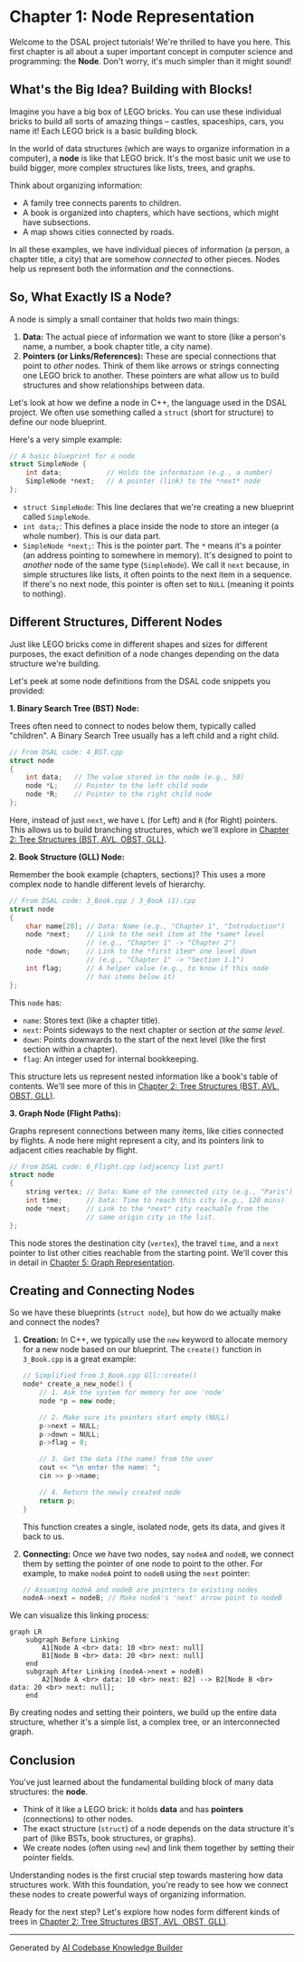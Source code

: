 # Chapter 1: Node Representation

Welcome to the DSAL project tutorials! We're thrilled to have you here. This first chapter is all about a super important concept in computer science and programming: the **Node**. Don't worry, it's much simpler than it might sound!

## What's the Big Idea? Building with Blocks!

Imagine you have a big box of LEGO bricks. You can use these individual bricks to build all sorts of amazing things – castles, spaceships, cars, you name it! Each LEGO brick is a basic building block.

In the world of data structures (which are ways to organize information in a computer), a **node** is like that LEGO brick. It's the most basic unit we use to build bigger, more complex structures like lists, trees, and graphs.

Think about organizing information:
*   A family tree connects parents to children.
*   A book is organized into chapters, which have sections, which might have subsections.
*   A map shows cities connected by roads.

In all these examples, we have individual pieces of information (a person, a chapter title, a city) that are somehow *connected* to other pieces. Nodes help us represent both the information *and* the connections.

## So, What Exactly IS a Node?

A node is simply a small container that holds two main things:

1.  **Data:** The actual piece of information we want to store (like a person's name, a number, a book chapter title, a city name).
2.  **Pointers (or Links/References):** These are special connections that point to *other* nodes. Think of them like arrows or strings connecting one LEGO brick to another. These pointers are what allow us to build structures and show relationships between data.

Let's look at how we define a node in C++, the language used in the DSAL project. We often use something called a `struct` (short for structure) to define our node blueprint.

Here's a very simple example:

```c++
// A basic blueprint for a node
struct SimpleNode {
    int data;           // Holds the information (e.g., a number)
    SimpleNode *next;   // A pointer (link) to the *next* node
};
```

*   `struct SimpleNode`: This line declares that we're creating a new blueprint called `SimpleNode`.
*   `int data;`: This defines a place inside the node to store an integer (a whole number). This is our data part.
*   `SimpleNode *next;`: This is the pointer part. The `*` means it's a pointer (an address pointing to somewhere in memory). It's designed to point to *another* node of the same type (`SimpleNode`). We call it `next` because, in simple structures like lists, it often points to the next item in a sequence. If there's no next node, this pointer is often set to `NULL` (meaning it points to nothing).

## Different Structures, Different Nodes

Just like LEGO bricks come in different shapes and sizes for different purposes, the exact definition of a node changes depending on the data structure we're building.

Let's peek at some node definitions from the DSAL code snippets you provided:

**1. Binary Search Tree (BST) Node:**

Trees often need to connect to nodes below them, typically called "children". A Binary Search Tree usually has a left child and a right child.

```c++
// From DSAL code: 4_BST.cpp
struct node
{
    int data;   // The value stored in the node (e.g., 50)
    node *L;    // Pointer to the left child node
    node *R;    // Pointer to the right child node
};
```

Here, instead of just `next`, we have `L` (for Left) and `R` (for Right) pointers. This allows us to build branching structures, which we'll explore in [Chapter 2: Tree Structures (BST, AVL, OBST, GLL)](02_tree_structures__bst__avl__obst__gll__.md).

**2. Book Structure (GLL) Node:**

Remember the book example (chapters, sections)? This uses a more complex node to handle different levels of hierarchy.

```c++
// From DSAL code: 3_Book.cpp / 3_Book (1).cpp
struct node
{
    char name[20]; // Data: Name (e.g., "Chapter 1", "Introduction")
    node *next;    // Link to the next item at the *same* level
                   // (e.g., "Chapter 1" -> "Chapter 2")
    node *down;    // Link to the *first item* one level down
                   // (e.g., "Chapter 1" -> "Section 1.1")
    int flag;      // A helper value (e.g., to know if this node
                   // has items below it)
};
```

This `node` has:
*   `name`: Stores text (like a chapter title).
*   `next`: Points sideways to the next chapter or section *at the same level*.
*   `down`: Points downwards to the start of the next level (like the first section within a chapter).
*   `flag`: An integer used for internal bookkeeping.

This structure lets us represent nested information like a book's table of contents. We'll see more of this in [Chapter 2: Tree Structures (BST, AVL, OBST, GLL)](02_tree_structures__bst__avl__obst__gll__.md).

**3. Graph Node (Flight Paths):**

Graphs represent connections between many items, like cities connected by flights. A node here might represent a city, and its pointers link to adjacent cities reachable by flight.

```c++
// From DSAL code: 6_Flight.cpp (adjacency list part)
struct node
{
    string vertex; // Data: Name of the connected city (e.g., "Paris")
    int time;      // Data: Time to reach this city (e.g., 120 mins)
    node *next;    // Link to the *next* city reachable from the
                   // same origin city in the list.
};
```

This node stores the destination city (`vertex`), the travel `time`, and a `next` pointer to list other cities reachable from the starting point. We'll cover this in detail in [Chapter 5: Graph Representation](05_graph_representation_.md).

## Creating and Connecting Nodes

So we have these blueprints (`struct node`), but how do we actually make and connect the nodes?

1.  **Creation:** In C++, we typically use the `new` keyword to allocate memory for a new node based on our blueprint. The `create()` function in `3_Book.cpp` is a great example:

    ```c++
    // Simplified from 3_Book.cpp Gll::create()
    node* create_a_new_node() {
        // 1. Ask the system for memory for one 'node'
        node *p = new node;

        // 2. Make sure its pointers start empty (NULL)
        p->next = NULL;
        p->down = NULL;
        p->flag = 0;

        // 3. Get the data (the name) from the user
        cout << "\n enter the name: ";
        cin >> p->name;

        // 4. Return the newly created node
        return p;
    }
    ```
    This function creates a single, isolated node, gets its data, and gives it back to us.

2.  **Connecting:** Once we have two nodes, say `nodeA` and `nodeB`, we connect them by setting the pointer of one node to point to the other. For example, to make `nodeA` point to `nodeB` using the `next` pointer:

    ```c++
    // Assuming nodeA and nodeB are pointers to existing nodes
    nodeA->next = nodeB; // Make nodeA's 'next' arrow point to nodeB
    ```

We can visualize this linking process:

```mermaid
graph LR
    subgraph Before Linking
        A1[Node A <br> data: 10 <br> next: null]
        B1[Node B <br> data: 20 <br> next: null]
    end
    subgraph After Linking (nodeA->next = nodeB)
        A2[Node A <br> data: 10 <br> next: B2] --> B2[Node B <br> data: 20 <br> next: null];
    end
```

By creating nodes and setting their pointers, we build up the entire data structure, whether it's a simple list, a complex tree, or an interconnected graph.

## Conclusion

You've just learned about the fundamental building block of many data structures: the **node**.

*   Think of it like a LEGO brick: it holds **data** and has **pointers** (connections) to other nodes.
*   The exact structure (`struct`) of a node depends on the data structure it's part of (like BSTs, book structures, or graphs).
*   We create nodes (often using `new`) and link them together by setting their pointer fields.

Understanding nodes is the first crucial step towards mastering how data structures work. With this foundation, you're ready to see how we connect these nodes to create powerful ways of organizing information.

Ready for the next step? Let's explore how nodes form different kinds of trees in [Chapter 2: Tree Structures (BST, AVL, OBST, GLL)](02_tree_structures__bst__avl__obst__gll__.md).

---

Generated by [AI Codebase Knowledge Builder](https://github.com/The-Pocket/Tutorial-Codebase-Knowledge)